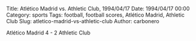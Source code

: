 Title: Atlético Madrid vs. Athletic Club, 1994/04/17
Date: 1994/04/17 00:00
Category: sports
Tags: football, football scores, Atlético Madrid, Athletic Club
Slug: atletico-madrid-vs-athletic-club
Author: carbonero


Atlético Madrid 4 - 2 Athletic Club
